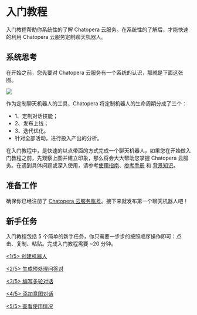 # 入门教程

入门教程帮助你系统性的了解 Chatopera 云服务。在系统性的了解后，才能快速的利用 Chatopera 云服务定制聊天机器人。


## 系统思考

在开始之前，您先要对 Chatopera 云服务有一个系统的认识，那就是下面这张图。

![](../../images/assets/screenshot_20240623093123.png)

作为定制聊天机器人的工具，Chatopera 将定制机器人的生命周期分成了三个：

* 1、定制对话技能；
* 2、发布上线；
* 3、迭代优化。
* 针对全部活动，进行投入产出的分析。

在入门教程中，是快速的以点带面的方式完成一个聊天机器人，如果您在开始做入门教程之前，先观察上图并建立印象，那么将会大大帮助您掌握 Chatopera 云服务。在遇到具体问题或深入使用，请参考[使用指南](https://docs.chatopera.com/products/chatbot-platform/howto-guides/index.html)、[参考手册](https://docs.chatopera.com/products/chatbot-platform/references/index.html) 和 [背景知识](https://docs.chatopera.com/products/chatbot-platform/explanations/index.html)。

## 准备工作

确保你已经注册了 [Chatopera 云服务账号](https://docs.chatopera.com/products/chatbot-platform/howto-guides/account/account-mgr.html)。接下来就发布第一个聊天机器人吧！

## 新手任务

入门教程包括 5 个简单的新手任务，你只需要一步步的按照顺序操作即可：点击、复制、粘贴。完成入门教程需要 ~20 分钟。

[<1/5> 创建机器人](/products/chatbot-platform/tutorials/1-create-bot.html)

[<2/5> 生成预处理问答对](/products/chatbot-platform/tutorials/2-answer-faq.html)

[<3/5> 编写多轮对话](/products/chatbot-platform/tutorials/3-add-scripts-function.html)

[<4/5> 添加意图对话](/products/chatbot-platform/tutorials/4-add-intent.html)

[<5/5> 查看使用情况](/products/chatbot-platform/tutorials/5-stats-history.html)